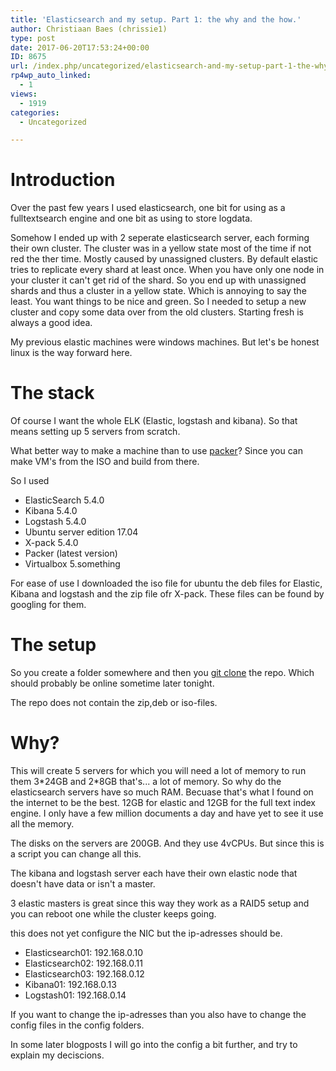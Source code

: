 ```yaml
---
title: 'Elasticsearch and my setup. Part 1: the why and the how.'
author: Christiaan Baes (chrissie1)
type: post
date: 2017-06-20T17:53:24+00:00
ID: 8675
url: /index.php/uncategorized/elasticsearch-and-my-setup-part-1-the-why-and-the-how/
rp4wp_auto_linked:
  - 1
views:
  - 1919
categories:
  - Uncategorized

---
```

# Introduction

Over the past few years I used elasticsearch, one bit for using as a fulltextsearch engine and one bit as using to store logdata.
  
Somehow I ended up with 2 seperate elasticsearch server, each forming their own cluster. The cluster was in a yellow state most of the time if not red the ther time. Mostly caused by unassigned clusters. By default elastic tries to replicate every shard at least once. When you have only one node in your cluster it can't get rid of the shard. So you end up with unassigned shards and thus a cluster in a yellow state. Which is annoying to say the least. You want things to be nice and green. So I needed to setup a new cluster and copy some data over from the old clusters. Starting fresh is always a good idea.
  
My previous elastic machines were windows machines. But let's be honest linux is the way forward here. 

# The stack

Of course I want the whole ELK (Elastic, logstash and kibana). So that means setting up 5 servers from scratch.
  
What better way to make a machine than to use [packer][1]? Since you can make VM's from the ISO and build from there. 

So I used 

  * ElasticSearch 5.4.0
  * Kibana 5.4.0
  * Logstash 5.4.0
  * Ubuntu server edition 17.04
  * X-pack 5.4.0
  * Packer (latest version)
  * Virtualbox 5.something

For ease of use I downloaded the iso file for ubuntu the deb files for Elastic, Kibana and logstash and the zip file ofr X-pack. These files can be found by googling for them. 

# The setup

So you create a folder somewhere and then you [git clone][2] the repo. Which should probably be online sometime later tonight.
  
The repo does not contain the zip,deb or iso-files. 

# Why?

This will create 5 servers for which you will need a lot of memory to run them 3\*24GB and 2\*8GB that's... a lot of memory. So why do the elasticsearch servers have so much RAM. Becuase that's what I found on the internet to be the best. 12GB for elastic and 12GB for the full text index engine. I only have a few million documents a day and have yet to see it use all the memory.
  
The disks on the servers are 200GB. And they use 4vCPUs. But since this is a script you can change all this.
  
The kibana and logstash server each have their own elastic node that doesn't have data or isn't a master.
  
3 elastic masters is great since this way they work as a RAID5 setup and you can reboot one while the cluster keeps going. 

this does not yet configure the NIC but the ip-adresses should be.

  * Elasticsearch01: 192.168.0.10
  * Elasticsearch02: 192.168.0.11
  * Elasticsearch03: 192.168.0.12
  * Kibana01: 192.168.0.13
  * Logstash01: 192.168.0.14

If you want to change the ip-adresses than you also have to change the config files in the config folders.

In some later blogposts I will go into the config a bit further, and try to explain my deciscions.

 [1]: https://www.packer.io/
 [2]: https://github.com/chrissie1/packerelastic